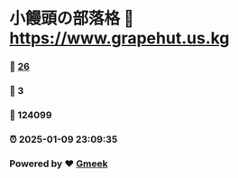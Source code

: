 # 小饅頭の部落格 :link: https://www.grapehut.us.kg 
### :page_facing_up: [26](https://www.grapehut.us.kg/tag.html) 
### :speech_balloon: 3 
### :hibiscus: 124099 
### :alarm_clock: 2025-01-09 23:09:35 
### Powered by :heart: [Gmeek](https://github.com/Meekdai/Gmeek)
